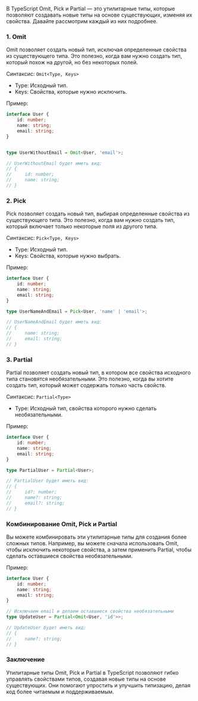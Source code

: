 В TypeScript Omit, Pick и Partial — это утилитарные типы, которые позволяют создавать новые типы на основе существующих, изменяя их свойства. Давайте рассмотрим каждый из них подробнее.

### 1. Omit

Omit позволяет создать новый тип, исключая определенные свойства из существующего типа. Это полезно, когда вам нужно создать тип, который похож на другой, но без некоторых полей.

Синтаксис:
`Omit<Type, Keys>`


- Type: Исходный тип.
- Keys: Свойства, которые нужно исключить.

Пример:
```ts
interface User {
    id: number;
    name: string;
    email: string;
}


type UserWithoutEmail = Omit<User, 'email'>;

// UserWithoutEmail будет иметь вид:
// {
//     id: number;
//     name: string;
// }
```

### 2. Pick

Pick позволяет создать новый тип, выбирая определенные свойства из существующего типа. Это полезно, когда вам нужно создать тип, который включает только некоторые поля из другого типа.

Синтаксис:
`Pick<Type, Keys>`


- Type: Исходный тип.
- Keys: Свойства, которые нужно выбрать.

Пример:
```ts
interface User {
    id: number;
    name: string;
    email: string;
}

type UserNameAndEmail = Pick<User, 'name' | 'email'>;

// UserNameAndEmail будет иметь вид:
// {
//     name: string;
//     email: string;
// }
```


### 3. Partial

Partial позволяет создать новый тип, в котором все свойства исходного типа становятся необязательными. Это полезно, когда вы хотите создать тип, который может содержать только часть свойств.

Синтаксис:
`Partial<Type>`


- Type: Исходный тип, свойства которого нужно сделать необязательными.

Пример:
```ts
interface User {
    id: number;
    name: string;
    email: string;
}

type PartialUser = Partial<User>;

// PartialUser будет иметь вид:
// {
//     id?: number;
//     name?: string;
//     email?: string;
// }
```


### Комбинирование Omit, Pick и Partial

Вы можете комбинировать эти утилитарные типы для создания более сложных типов. Например, вы можете сначала использовать Omit, чтобы исключить некоторые свойства, а затем применить Partial, чтобы сделать оставшиеся свойства необязательными.

Пример:
```ts
interface User {
    id: number;
    name: string;
    email: string;
}

// Исключаем email и делаем оставшиеся свойства необязательными
type UpdateUser = Partial<Omit<User, 'id'>>;

// UpdateUser будет иметь вид:
// {
//     name?: string;
// }
```


### Заключение

Утилитарные типы Omit, Pick и Partial в TypeScript позволяют гибко управлять свойствами типов, создавая новые типы на основе существующих. Они помогают упростить и улучшить типизацию, делая код более читаемым и поддерживаемым. 